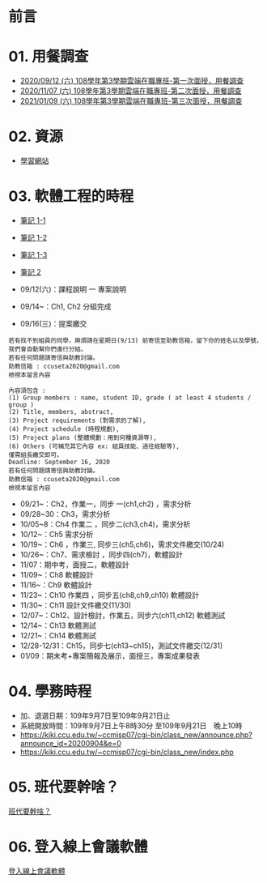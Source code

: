 # 前言


# 01. 用餐調查

- [2020/09/12 (六) 108學年第3學期雲端在職專班-第一次面授，用餐調查](http://123.57.20.183/serp/yu/stuEvent/s/eat_list.asp?eventid=8)
- [2020/11/07 (六) 108學年第3學期雲端在職專班-第二次面授，用餐調查](http://123.57.20.183/serp/yu/stuEvent/s/eat_list.asp?eventid=9)
- [2021/01/09 (六) 108學年第3學期雲端在職專班-第三次面授，用餐調查](http://123.57.20.183/serp/yu/stuEvent/s/eat_list.asp?eventid=10)

# 02. 資源

- [學習網站](link.md)



# 03. 軟體工程的時程

- [筆記 1-1](se/ch01/01.md)
- [筆記 1-2](se/ch01/02.md)
- [筆記 1-3](se/ch01/03.md)
- [筆記 2](se/ch02/01.md)


- 09/12(六)：課程說明 一 專案說明 
- 09/14~：Ch1, Ch2 分組完成
- 09/16(三)：提案繳交 
```
若有找不到組員的同學，麻煩請在星期日(9/13) 前寄信至助教信箱，留下你的姓名以及學號，我們會自動幫你們進行分組。
若有任何問題請寄信與助教討論。
助教信箱 : ccuseta2020@gmail.com
檢視本留言內容
```

```
內容須包含 :
(1) Group members : name, student ID, grade ( at least 4 students / group )
(2) Title, members, abstract,
(3) Project requirements (對需求的了解), 
(4) Project schedule (時程規劃), 
(5) Project plans (整體規劃：用到何種資源等),
(6) Others (可補充其它內容 ex: 組員技能、過往經驗等),
僅需組長繳交即可。
Deadline: September 16, 2020
若有任何問題請寄信與助教討論。
助教信箱 : ccuseta2020@gmail.com
檢視本留言內容
```
- 09/21~：Ch2，作業一，同步 一(ch1,ch2) ，需求分析 
- 09/28~30：Ch3，需求分析 
- 10/05~8：Ch4 作業二 ，同步二(ch3,ch4)，需求分析 
- 10/12~：Ch5 需求分析 
- 10/19~：Ch6 ，作業三, 同步三(ch5,ch6)，需求文件繳交(10/24) 
- 10/26~：Ch7、需求檢討 ，同步四(ch7)，軟體設計 
- 11/07：期中考，面授二，軟體設計 
- 11/09~：Ch8 軟體設計 
- 11/16~：Ch9 軟體設計 
- 11/23~：Ch10 作業四 ，同步五(ch8,ch9,ch10) 軟體設計 
- 11/30~：Ch11 設計文件繳交(11/30) 
- 12/07~：Ch12、設計檢討，作業五，同步六(ch11,ch12) 軟體測試 
- 12/14~：Ch13 軟體測試 
- 12/21~：Ch14 軟體測試 
- 12/28-12/31：Ch15，同步七(ch13~ch15)，測試文件繳交(12/31) 
- 01/09：期末考+專案簡報及展示，面授三，專案成果發表 

# 04. 學務時程

- 加、退選日期：109年9月7日至109年9月21日止
- 系統開放時間：109年9月7日上午8時30分 至109年9月21日　晚上10時
- https://kiki.ccu.edu.tw/~ccmisp07/cgi-bin/class_new/announce.php?announce_id=20200904&e=0
- https://kiki.ccu.edu.tw/~ccmisp07/cgi-bin/class_new/index.php
  
# 05. 班代要幹啥？

  [班代要幹啥？](200916.md)

# 06. 登入線上會議軟體

[登入線上會議軟體](login/01.md)
